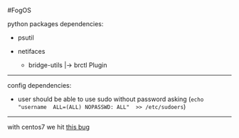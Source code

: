 #FogOS

python packages dependencies:

- psutil
- netifaces
    
    - bridge-utils     |-> brctl Plugin
---

config dependencies:

- user should be able to use sudo without password asking (`echo "username  ALL=(ALL) NOPASSWD: ALL"  >> /etc/sudoers`)

---

with centos7 we hit [this bug](https://bugs.centos.org/view.php?id=10608)